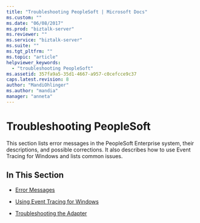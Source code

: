 ```yaml
---
title: "Troubleshooting PeopleSoft | Microsoft Docs"
ms.custom: ""
ms.date: "06/08/2017"
ms.prod: "biztalk-server"
ms.reviewer: ""
ms.service: "biztalk-server"
ms.suite: ""
ms.tgt_pltfrm: ""
ms.topic: "article"
helpviewer_keywords: 
  - "troubleshooting PeopleSoft"
ms.assetid: 357fa9a5-35d1-4667-a957-c0cefcce9c37
caps.latest.revision: 8
author: "MandiOhlinger"
ms.author: "mandia"
manager: "anneta"
---
```

# Troubleshooting PeopleSoft
This section lists error messages in the PeopleSoft Enterprise system, their descriptions, and possible corrections. It also describes how to use Event Tracing for Windows and lists common issues.  
  
## In This Section  
  
-   [Error Messages](../core/error-messages3.md)  
  
-   [Using Event Tracing for Windows](../core/using-event-tracing-for-windows5.md)  
  
-   [Troubleshooting the Adapter](../core/troubleshooting-the-adapter2.md)